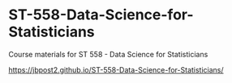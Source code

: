 # ST-558-Data-Science-for-Statisticians
Course materials for ST 558 - Data Science for Statisticians

<https://jbpost2.github.io/ST-558-Data-Science-for-Statisticians/>
